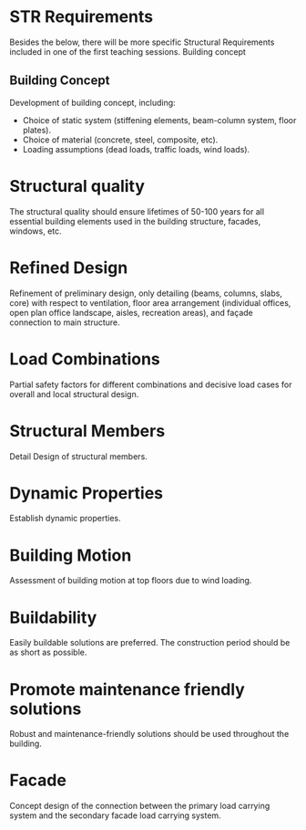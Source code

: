 # STR Requirements

Besides the below, there will be more specific Structural Requirements included in one of the first teaching sessions.
Building concept

## Building Concept
Development of building concept, including:
- Choice of static system (stiffening elements, beam-column system, floor plates).
- Choice of material (concrete, steel, composite, etc).
- Loading assumptions (dead loads, traffic loads, wind loads).

# Structural quality
The structural quality should ensure lifetimes of 50-100 years for all essential building elements used in the building structure, facades, windows, etc.

# Refined Design
Refinement of preliminary design, only detailing (beams, columns, slabs, core) with respect to ventilation, floor area arrangement (individual offices, open plan office landscape, aisles, recreation areas), and façade connection to main structure.

# Load Combinations
Partial safety factors for different combinations and decisive load cases for overall and local structural design.

# Structural Members
Detail Design of structural members.

# Dynamic Properties
Establish dynamic properties.

# Building Motion
Assessment of building motion at top floors due to wind loading.

# Buildability
Easily buildable solutions are preferred. The construction period should be as short as possible.

# Promote maintenance friendly solutions
Robust and maintenance-friendly solutions should be used throughout the building.

# Facade
Concept design of the connection between the primary load carrying system and the secondary facade load carrying system.
